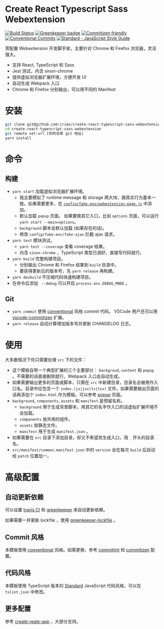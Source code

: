 # Create React Typescript Sass Webextension

[![Build Status](https://travis-ci.org/crimx/create-react-typescript-sass-webextension.svg)](https://travis-ci.org/crimx/create-react-typescript-sass-webextension)
[![Greenkeeper badge](https://badges.greenkeeper.io/crimx/create-react-typescript-sass-webextension.svg)](https://greenkeeper.io/)
[![Commitizen friendly](https://img.shields.io/badge/commitizen-friendly-brightgreen.svg)](http://commitizen.github.io/cz-cli/)
[![Conventional Commits](https://img.shields.io/badge/Conventional%20Commits-1.0.0-brightgreen.svg)](https://conventionalcommits.org)
[![Standard - JavaScript Style Guide](https://img.shields.io/badge/code_style-standard-brightgreen.svg)](https://standardjs.com/)

零配置 Webextension 开发脚手架，主要针对 Chrome 和 Firefox 浏览器，灵活强大。

- 支持 React, TypeScript 和 Sass
- Jest 测试，内含 sinon-chrome
- 提供虚拟浏览器扩展环境，方便开发 UI
- 自动生成 Webpack 入口
- Chrome 和 Firefox 分别输出，可以用不同的 Manifest

# 安装

```bash
git clone git@github.com:crimx/create-react-typescript-sass-webextension.git
cd create-react-typescript-sass-webextension
git remote set-url [你的仓库 git 地址]
yarn install
```

# 命令

## 构建

- `yarn start` 加载虚拟浏览器扩展环境。
  - 我主要模拟了 runtime message 和 storage 两大块，跟真实行为基本一致。如果需要更多，在 [`config/fake-env/webextension-page.js`](https://github.com/crimx/create-react-typescript-sass-webextension/blob/master/config/fake-env/webextension-page.js) 中添加。
  - 默认加载 `popup` 页面。 如果要换其它入口，比如 `options` 页面，可以运行 `yarn start --main=options`。
  - `background` 脚本会默认加载 (如果存在的话)。
  - 修改 `config/fake-env/fake-ajax` 拦截 ajax 请求。
- `yarn test` 模块测试。
  - `yarn test --coverage` 查看 coverage 结果。
  - 内含 `sinon-chrome` ，TypeScript 类型已调好，直接写代码就行。
- `yarn build` 完整构建项目。
  - 分别输出 Chrome 和 Firefox 结果到 `build` 目录中。
  - 要获得更新后的版本号，先 `yarn release` 再构建。
- `yarn devbuild` 不压缩代码快速构建项目。
- 在命令后添加 ` --debug` 可以开启 `process.env.DEBUG_MODE` 。

## Git

- `yarn commit` 使用 [conventional](https://conventionalcommits.org) 风格 commit 代码。 VSCode 用户还可以用 [vscode-commitizen](https://github.com/KnisterPeter/vscode-commitizen) 扩展。
- `yarn release` 自动计算增加版本号并更新 CHANGELOG 日志。

# 使用

大多数情况下你只需要处理 `src` 下的文件：

- 这个模板自带一个典型扩展的三个主要部分： `backgroud`, `content` 和 `popup` 。不需要的话直接删除就行，Webpack 入口会自动生成。
- 如果需要输出更多的页面或脚本，只需在 `src` 中新建目录，目录名会被用作入口名。目录中应包含一个 `index.(js|jsx|ts|tsx)` 文件。如果需要输出页面的话再添加个 `index.html` 作为模板。可以参考 [popup](https://github.com/crimx/create-react-typescript-sass-webextension/tree/master/src/popup) 页面。
- `background`, `components`, `assets` 和 `manifest` 是预留名称。
  - `background` 用于生成背景脚本，用其它的名字作入口的话虚拟扩展环境不会加载。
  - `components` 放共用的组件。
  - `assets` 放静态文件。
  - `manifest` 用于生成 `manifest.json` 。
- 如果需要在 `src` 目录下添加目录，却又不希望其生成入口，用 `_` 开头的目录名。
- `src/manifest/common.manifest.json` 中的 `version` 会在每次 `build` 后自动给 `patch` 位置加一。

# 高级配置

## 自动更新依赖

可以设置 [travis CI](travis-ci.org) 和 [greenkeeper](https://greenkeeper.io) 来自动更新依赖。

如果需要一并更新 lockfile ，使用 [greenkeeper-lockfile](https://github.com/greenkeeperio/greenkeeper-lockfile) 。

## Commit 风格

本模板使用 [conventional](https://conventionalcommits.org) 风格。如需更换，参考 [commitlint](https://github.com/marionebl/commitlint#shared-configuration) 和 [commitizen](https://github.com/commitizen/cz-cli#adapters) 配置。

## 代码风格

本模板使用 TypeScript 版本的 [Standard](https://github.com/blakeembrey/tslint-config-standard) JavaScript 代码风格，可以在 `tslint.json` 中修改。

## 更多配置

参考 [create-reate-app](https://github.com/facebookincubator/create-react-app) ，大部分支持。
